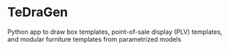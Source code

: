 # TeDraGen
Python app to draw box templates, point-of-sale display (PLV) templates, and modular furniture templates from parametrized models
